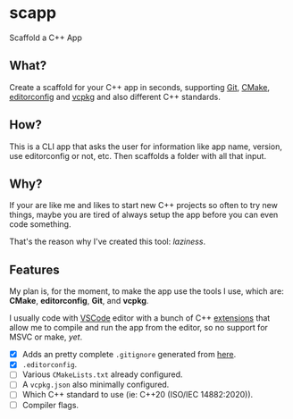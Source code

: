 # scapp
Scaffold a C++ App
## What?
Create a scaffold for your C++ app in seconds, supporting [Git](https://git-scm.com/), [CMake](https://cmake.org/), [editorconfig](https://editorconfig.org/) and [vcpkg](https://vcpkg.io/en/index.html) and also different C++ standards.
## How?
This is a CLI app that asks the user for information like app name, version, use editorconfig or not, etc. Then scaffolds a folder with all that input.
## Why?
If your are like me and likes to start new C++ projects so often to try new things, maybe you are tired of always setup the app before you can even code something. 

That's the reason why I've created this tool: *laziness*.
## Features
My plan is, for the moment, to make the app use the tools I use, which are: **CMake**, **editorconfig**, **Git**, and **vcpkg**.

I usually code with [VSCode](https://code.visualstudio.com/) editor with a bunch of C++ [extensions](https://marketplace.visualstudio.com/items?itemName=ms-vscode.cpptools-extension-pack) that allow me to compile and run the app from the editor, so no support for MSVC or make, *yet*.

 - [x] Adds an pretty complete `.gitignore` generated from [here](https://www.toptal.com/developers/gitignore?templates=windows,macos,linux,node,c++,visualstudiocode,emacs,vim,visualstudio,cmake,vcpkg,intellij+all).
 - [x] `.editorconfig`.
 - [ ] Various `CMakeLists.txt` already configured.
 - [ ] A `vcpkg.json` also minimally configured.
 - [ ] Which C++ standard to use (ie: C++20 (ISO/IEC 14882:2020)).
 - [ ] Compiler flags.
